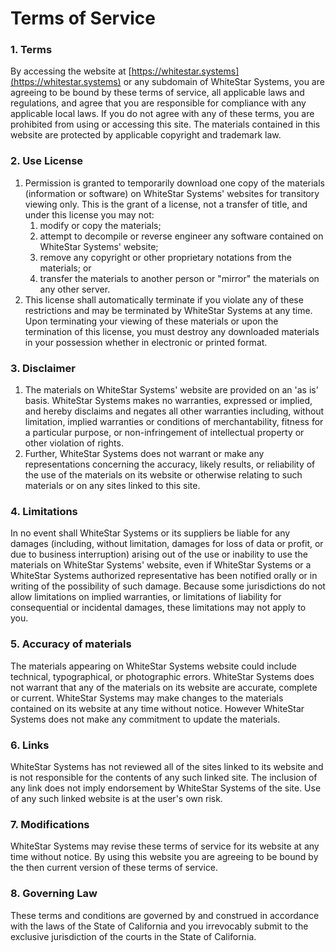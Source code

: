 # Terms of Service

### 1. Terms

By accessing the website at [https://whitestar.systems](https://whitestar.systems) or any subdomain of WhiteStar Systems, you are agreeing to be bound by these terms of service, all applicable laws and regulations, and agree that you are responsible for compliance with any applicable local laws. If you do not agree with any of these terms, you are prohibited from using or accessing this site. The materials contained in this website are protected by applicable copyright and trademark law.

### 2. Use License

1.  Permission is granted to temporarily download one copy of the materials (information or software) on WhiteStar Systems' websites for transitory viewing only. This is the grant of a license, not a transfer of title, and under this license you may not:
    1.  modify or copy the materials;
    2.  attempt to decompile or reverse engineer any software contained on WhiteStar Systems' website;
    3.  remove any copyright or other proprietary notations from the materials; or
    4.  transfer the materials to another person or "mirror" the materials on any other server.
2.  This license shall automatically terminate if you violate any of these restrictions and may be terminated by WhiteStar Systems at any time. Upon terminating your viewing of these materials or upon the termination of this license, you must destroy any downloaded materials in your possession whether in electronic or printed format.

### 3. Disclaimer

1.  The materials on WhiteStar Systems' website are provided on an 'as is' basis. WhiteStar Systems makes no warranties, expressed or implied, and hereby disclaims and negates all other warranties including, without limitation, implied warranties or conditions of merchantability, fitness for a particular purpose, or non-infringement of intellectual property or other violation of rights.
2.  Further, WhiteStar Systems does not warrant or make any representations concerning the accuracy, likely results, or reliability of the use of the materials on its website or otherwise relating to such materials or on any sites linked to this site.

### 4. Limitations

In no event shall WhiteStar Systems or its suppliers be liable for any damages (including, without limitation, damages for loss of data or profit, or due to business interruption) arising out of the use or inability to use the materials on WhiteStar Systems' website, even if WhiteStar Systems or a WhiteStar Systems authorized representative has been notified orally or in writing of the possibility of such damage. Because some jurisdictions do not allow limitations on implied warranties, or limitations of liability for consequential or incidental damages, these limitations may not apply to you.

### 5. Accuracy of materials

The materials appearing on WhiteStar Systems website could include technical, typographical, or photographic errors. WhiteStar Systems does not warrant that any of the materials on its website are accurate, complete or current. WhiteStar Systems may make changes to the materials contained on its website at any time without notice. However WhiteStar Systems does not make any commitment to update the materials.

### 6. Links

WhiteStar Systems has not reviewed all of the sites linked to its website and is not responsible for the contents of any such linked site. The inclusion of any link does not imply endorsement by WhiteStar Systems of the site. Use of any such linked website is at the user's own risk.

### 7. Modifications

WhiteStar Systems may revise these terms of service for its website at any time without notice. By using this website you are agreeing to be bound by the then current version of these terms of service.

### 8. Governing Law

These terms and conditions are governed by and construed in accordance with the laws of the State of California and you irrevocably submit to the exclusive jurisdiction of the courts in the State of California.

